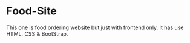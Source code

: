 # Food-Site
This one is food ordering website but just with frontend only. It has use HTML, CSS &amp; BootStrap.
